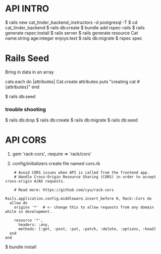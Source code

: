 # API INTRO
$ rails new cat_tinder_backend_instructors -d postgresql -T
$ cd cat_tinder_backend
$ rails db:create
$ bundle add rspec-rails
$ rails generate rspec:install
$ rails server
$ rails generate resource Cat name:string age:integer enjoys:text
$ rails db:migrate
$ rspec spec

# Rails Seed
Bring in data in an array

cats.each do |attributes|
  Cat.create attributes
  puts "creating cat #{attributes}"
end

$ rails db:seed

### trouble shooting 
$ rails db:drop
$ rails db:create
$ rails db:migrate
$ rails db:seed

# API CORS

1. gem 'rack-cors', :require => 'rack/cors'

2. config/initializers 
    create file named cors.rb
```
    # Avoid CORS issues when API is called from the frontend app.
    # Handle Cross-Origin Resource Sharing (CORS) in order to accept cross-origin AJAX requests.

    # Read more: https://github.com/cyu/rack-cors

Rails.application.config.middleware.insert_before 0, Rack::Cors do
  allow do
    origins '*'  # <- change this to allow requests from any domain while in development.

    resource '*',
      headers: :any,
      methods: [:get, :post, :put, :patch, :delete, :options, :head]
  end
end
```

$ bundle install